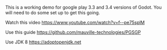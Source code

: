This is a working demo for google play 3.3 and 3.4 versions of Godot. You will need to do some set up to get this going.

Watch this video
https://www.youtube.com/watch?v=f--pe75splM

Use this guide
https://github.com/mauville-technologies/PGSGP

Use JDK 8
https://adoptopenjdk.net
